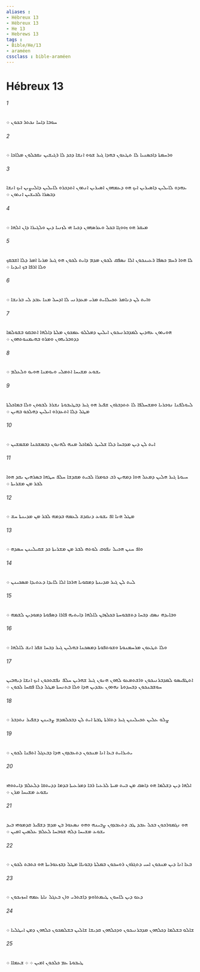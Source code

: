 ```yaml
---
aliases : 
- Hébreux 13
- Hébreux 13
- He 13
- Hebrews 13
tags : 
- Bible/He/13
- araméen
cssclass : bible-araméen
---
```


# Hébreux 13

###### 1
ܚܘܒܐ ܕܐܚܐ ܢܟܬܪ ܒܟܘܢ ܀
###### 2
ܘܪܚܡܬܐ ܕܐܟܤܢܝܐ ܠܐ ܬܛܥܘܢ ܒܗܕܐ ܓܝܪ ܫܘܘ ܐܢܫܐ ܕܟܕ ܠܐ ܪܓܝܫܝܢ ܢܩܒܠܘܢ ܡܠܐܟܐ ܀
###### 3
ܥܗܕܘ ܠܐܝܠܝܢ ܕܐܤܝܪܝܢ ܐܝܟ ܗܘ ܕܥܡܗܘܢ ܐܤܝܪܝܢ ܐܢܬܘܢ ܐܬܕܟܪܘ ܠܐܝܠܝܢ ܕܐܠܝܨܝܢ ܐܝܟ ܐܢܫܐ ܕܒܤܪܐ ܠܒܝܫܝܢ ܐܢܬܘܢ ܀
###### 4
ܡܝܩܪ ܗܘ ܙܘܘܓܐ ܒܟܠ ܘܥܪܤܗܘܢ ܕܟܝܐ ܗܝ ܠܙܢܝܐ ܕܝܢ ܘܠܓܝܪܐ ܕܐܢ ܐܠܗܐ ܀
###### 5
ܠܐ ܗܘܐ ܪܚܡ ܟܤܦܐ ܪܥܝܢܟܘܢ ܐܠܐ ܢܤܦܩ ܠܟܘܢ ܡܕܡ ܕܐܝܬ ܠܟܘܢ ܗܘ ܓܝܪ ܡܪܝܐ ܐܡܪ ܕܠܐ ܐܫܒܩܟ ܘܠܐ ܐܪܦܐ ܒܟ ܐܝܕܝܐ ܀
###### 6
ܘܐܝܬ ܠܢ ܕܢܐܡܪ ܬܟܝܠܐܝܬ ܡܪܝ ܡܥܕܪܢܝ ܠܐ ܐܕܚܠ ܡܢܐ ܥܒܕ ܠܝ ܒܪܢܫܐ ܀
###### 7
ܗܘܝܬܘܢ ܥܗܕܝܢ ܠܡܕܒܪܢܝܟܘܢ ܐܝܠܝܢ ܕܡܠܠܘ ܥܡܟܘܢ ܡܠܬܐ ܕܐܠܗܐ ܐܬܒܩܘ ܒܫܘܠܡܐ ܕܕܘܒܪܝܗܘܢ ܘܡܪܘ ܒܗܝܡܢܘܬܗܘܢ ܀
###### 8
ܝܫܘܥ ܡܫܝܚܐ ܐܬܡܠܝ ܘܝܘܡܢܐ ܗܘܝܘ ܘܠܥܠܡ ܀
###### 9
ܠܝܘܠܦܢܐ ܢܘܟܪܝܐ ܘܡܫܚܠܦܐ ܠܐ ܬܬܕܒܪܘܢ ܫܦܝܪ ܗܘ ܓܝܪ ܕܒܛܝܒܘܬܐ ܢܫܪܪ ܠܒܘܬܢ ܘܠܐ ܒܡܐܟܠܬܐ ܡܛܠ ܕܠܐ ܐܬܥܕܪܘ ܐܝܠܝܢ ܕܗܠܟܘ ܒܗܝܢ ܀
###### 10
ܐܝܬ ܠܢ ܕܝܢ ܡܕܒܚܐ ܕܠܐ ܫܠܝܛ ܠܡܐܟܠ ܡܢܗ ܠܗܢܘܢ ܕܒܡܫܟܢܐ ܡܫܡܫܝܢ ܀
###### 11
ܚܝܘܬܐ ܓܝܪ ܗܠܝܢ ܕܡܥܠ ܗܘܐ ܕܡܗܝܢ ܪܒ ܟܘܡܪܐ ܠܒܝܬ ܡܩܕܫܐ ܚܠܦ ܚܛܗܐ ܒܤܪܗܝܢ ܝܩܕ ܗܘܐ ܠܒܪ ܡܢ ܡܫܪܝܬܐ ܀
###### 12
ܡܛܠ ܗܢܐ ܐܦ ܝܫܘܥ ܕܢܩܕܫ ܠܥܡܗ ܒܕܡܗ ܠܒܪ ܡܢ ܡܕܝܢܬܐ ܚܫ ܀
###### 13
ܘܐܦ ܚܢܢ ܗܟܝܠ ܢܦܘܩ ܠܘܬܗ ܠܒܪ ܡܢ ܡܫܪܝܬܐ ܟܕ ܫܩܝܠܝܢܢ ܚܤܕܗ ܀
###### 14
ܠܝܬ ܠܢ ܓܝܪ ܡܕܝܢܬܐ ܕܡܩܘܝܐ ܗܪܟܐ ܐܠܐ ܠܐܝܕܐ ܕܥܬܝܕܐ ܡܤܟܝܢܢ ܀
###### 15
ܘܒܐܝܕܗ ܢܤܩ ܕܒܚܐ ܕܬܫܒܘܚܬܐ ܒܟܠܙܒܢ ܠܐܠܗܐ ܕܐܝܬܝܗ ܦܐܪܐ ܕܤܦܘܬܐ ܕܡܘܕܝܢ ܠܫܡܗ ܀
###### 16
ܘܠܐ ܬܛܥܘܢ ܡܪܚܡܢܘܬܐ ܘܫܘܬܦܘܬܐ ܕܡܤܟܢܐ ܒܗܠܝܢ ܓܝܪ ܕܒܚܐ ܫܦܪ ܐܢܫ ܠܐܠܗܐ ܀
###### 17
ܐܬܛܦܝܤܘ ܠܡܕܒܪܢܝܟܘܢ ܘܐܫܬܡܥܘ ܠܗܘܢ ܗܢܘܢ ܓܝܪ ܫܗܪܝܢ ܚܠܦ ܢܦܫܬܟܘܢ ܐܝܟ ܐܢܫܐ ܕܝܗܒܝܢ ܚܘܫܒܢܟܘܢ ܕܒܚܕܘܬܐ ܢܗܘܘܢ ܥܒܕܝܢ ܗܕܐ ܘܠܐ ܒܬܢܚܬܐ ܡܛܠ ܕܠܐ ܦܩܚܐ ܠܟܘܢ ܀
###### 18
ܨܠܘ ܥܠܝܢ ܬܟܝܠܝܢܢ ܓܝܪ ܕܬܐܪܬܐ ܛܒܬܐ ܐܝܬ ܠܢ ܕܒܟܠܡܕܡ ܨܒܝܢܢ ܕܫܦܝܪ ܢܬܕܒܪ ܀
###### 19
ܝܬܝܪܐܝܬ ܒܥܐ ܐܢܐ ܡܢܟܘܢ ܕܬܥܒܕܘܢ ܗܕܐ ܕܒܥܓܠ ܐܬܦܢܐ ܠܟܘܢ ܀
###### 20
ܐܠܗܐ ܕܝܢ ܕܫܠܡܐ ܗܘ ܕܐܤܩ ܡܢ ܒܝܬ ܡܝܬܐ ܠܪܥܝܐ ܪܒܐ ܕܡܪܥܝܬܐ ܒܕܡܐ ܕܕܝܬܩܐ ܕܠܥܠܡ ܕܐܝܬܘܗܝ ܝܫܘܥ ܡܫܝܚܐ ܡܪܢ ܀
###### 21
ܗܘ ܢܓܡܘܪܟܘܢ ܒܟܠ ܥܒܕ ܛܒ ܕܬܥܒܕܘܢ ܨܒܝܢܗ ܘܗܘ ܢܤܥܘܪ ܒܢ ܡܕܡ ܕܫܦܝܪ ܩܕܡܘܗܝ ܒܝܕ ܝܫܘܥ ܡܫܝܚܐ ܕܠܗ ܫܘܒܚܐ ܠܥܠܡ ܥܠܡܝܢ ܐܡܝܢ ܀
###### 22
ܒܥܐ ܐܢܐ ܕܝܢ ܡܢܟܘܢ ܐܚܝ ܕܬܓܪܘܢ ܪܘܚܟܘܢ ܒܡܠܬܐ ܕܒܘܝܐܐ ܡܛܠ ܕܒܙܥܘܪܝܬܐ ܗܘ ܟܬܒܬ ܠܟܘܢ ܀
###### 23
ܕܥܘ ܕܝܢ ܠܐܚܘܢ ܛܝܡܬܐܘܤ ܕܐܫܬܪܝ ܘܐܢ ܒܥܓܠ ܢܐܬܐ ܥܡܗ ܐܚܙܝܟܘܢ ܀
###### 24
ܫܐܠܘ ܒܫܠܡܐ ܕܟܠܗܘܢ ܡܕܒܪܢܝܟܘܢ ܘܕܟܠܗܘܢ ܩܕܝܫܐ ܫܐܠܝܢ ܒܫܠܡܟܘܢ ܟܠܗܘܢ ܕܡܢ ܐܝܛܠܝܐ ܀
###### 25
ܛܝܒܘܬܐ ܥܡ ܟܠܟܘܢ ܐܡܝܢ ܀ ܀ ܫܥܡܐܐ ܀
